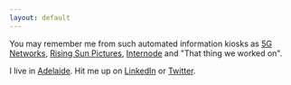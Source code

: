 ```yaml
---
layout: default
---
```


You may remember me from such automated information kiosks as [5G Networks](https://www.5gnetworks.com.au), [Rising Sun Pictures](https://rsp.com.au), [Internode](https://www.internode.on.net) and "That thing we worked on".

I live in [Adelaide](https://en.wikipedia.org/wiki/Adelaide "Adelaide"). Hit me up on [LinkedIn](https://au.linkedin.com/in/casbitton/ "LinkedIn") or [Twitter](https://twitter.com/casbitton).
